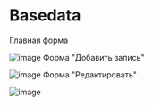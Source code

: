 # Basedata
Главная форма

![image](https://user-images.githubusercontent.com/48158561/120137290-c4edd000-c1f5-11eb-94cf-f57aa37d67de.png)
Форма "Добавить запись"

![image](https://user-images.githubusercontent.com/48158561/120137334-e353cb80-c1f5-11eb-9ead-37c84f9e861f.png)
Форма "Редактировать"

![image](https://user-images.githubusercontent.com/48158561/120137355-ef3f8d80-c1f5-11eb-888e-32ca92131763.png)
